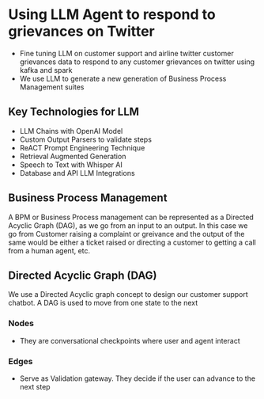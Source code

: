 # Using LLM Agent to respond to grievances on Twitter
- Fine tuning LLM on customer support and airline twitter customer grievances data to respond to any customer grievances on twitter using kafka and spark
- We use LLM to generate a new generation of Business Process Management suites

## Key Technologies for LLM
- LLM Chains with OpenAI Model
- Custom Output Parsers to validate steps
- ReACT Prompt Engineering Technique
- Retrieval Augmented Generation
- Speech to Text with Whisper AI
- Database and API LLM Integrations

## Business Process Management
A BPM or Business Process management can be represented as a Directed Acyclic Graph (DAG), as we go from an input to an output.
In this case we go from Customer raising a complaint or greivance and the output of the same would be either a ticket raised or 
directing a customer to getting a call from a human agent, etc.

## Directed Acyclic Graph (DAG)
We use a Directed Acyclic graph concept to design our customer support chatbot. A DAG is used to move from one state to the next

### Nodes
- They are conversational checkpoints where user and agent interact
### Edges
- Serve as Validation gateway. They decide if the user can advance to the next step


